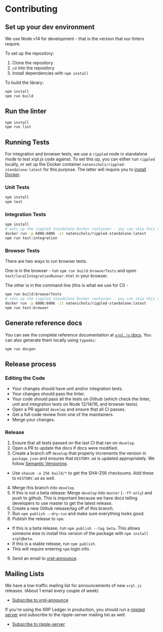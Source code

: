 # Contributing

## Set up your dev environment

We use Node v14 for development - that is the version that our linters require.

To set up the repository:
1. Clone the repository
2. `cd` into the repository
3. Install dependencies with `npm install`

To build the library:
```bash
npm install
npm run build
```

## Run the linter

```bash
npm install
npm run lint
```

## Running Tests

For integration and browser tests, we use a `rippled` node in standalone mode to test xrpl.js code against. To set this up, you can either run `rippled` locally, or set up the Docker container `natenichols/rippled-standalone:latest` for this purpose. The latter will require you to [install Docker](https://docs.docker.com/get-docker/).

### Unit Tests

```bash
npm install
npm test
```

### Integration Tests

```bash
npm install
# sets up the rippled standalone Docker container - you can skip this step if you already have it set up
docker run -p 6006:6006 -it natenichols/rippled-standalone:latest
npm run test:integration
```

### Browser Tests

There are two ways to run browser tests.

One is in the browser - run `npm run build:browserTests` and open `test/localIntegrationRunner.html` in your browser.

The other is in the command line (this is what we use for CI) -

```bash
npm run build:browserTests
# sets up the rippled standalone Docker container - you can skip this step if you already have it set up
docker run -p 6006:6006 -it natenichols/rippled-standalone:latest
npm run test:browser
```

## Generate reference docs

You can see the complete reference documentation at [`xrpl.js` docs](js.xrpl.org). You can also generate them locally using `typedoc`:

```bash
npm run docgen
```

## Release process

### Editing the Code

* Your changes should have unit and/or integration tests.
* Your changes should pass the linter.
* Your code should pass all the tests on Github (which check the linter, unit and integration tests on Node 12/14/16, and browser tests).
* Open a PR against `develop` and ensure that all CI passes.
* Get a full code review from one of the maintainers.
* Merge your changes.

### Release

1. Ensure that all tests passed on the last CI that ran on `develop`.
2. Open a PR to update the docs if docs were modified.
3. Create a branch off `develop` that properly increments the version in `package.json` and ensures that `HISTORY.md` is updated appropriately. We follow [Semantic Versioning](https://semver.org/spec/v2.0.0.html).
  * Use `shasum -a 256 build/*` to get the SHA-256 checksums. Add these to `HISTORY.md` as well.
4. Merge this branch into `develop`.
5. If this is not a beta release: Merge `develop` into `master` (`--ff-only`) and push to github. This is important because we have docs telling developers to use master to get the latest release.
6. Create a new Github release/tag off of this branch.
7. Run `npm publish --dry-run` and make sure everything looks good.
8. Publish the release to `npm`.
  * If this is a beta release, run `npm publish --tag beta`. This allows someone else to install this version of the package with `npm install xrpl@beta`.
  * If this is a stable release, run `npm publish`.
  * This will require entering `npm` login info.
9. Send an email to [xrpl-announce](https://groups.google.com/g/xrpl-announce).

## Mailing Lists
We have a low-traffic mailing list for announcements of new `xrpl.js` releases. (About 1 email every couple of week)

+ [Subscribe to xrpl-announce](https://groups.google.com/g/xrpl-announce)

If you're using the XRP Ledger in production, you should run a [rippled server](https://github.com/ripple/rippled) and subscribe to the ripple-server mailing list as well.

+ [Subscribe to ripple-server](https://groups.google.com/g/ripple-server)
